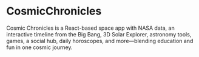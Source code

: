 # CosmicChronicles
Cosmic Chronicles is a React-based space app with NASA data, an interactive timeline from the Big Bang, 3D Solar Explorer, astronomy tools, games, a social hub, daily horoscopes, and more—blending education and fun in one cosmic journey.
